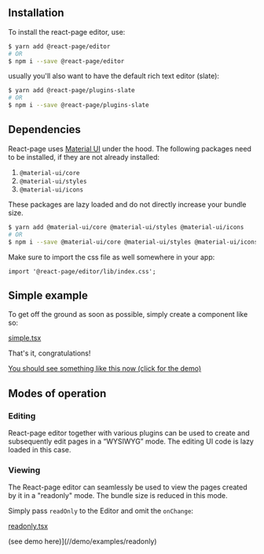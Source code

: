 ## Installation

To install the react-page editor, use:

```bash
$ yarn add @react-page/editor
# OR
$ npm i --save @react-page/editor
```

usually you'll also want to have the default rich text editor (slate):

```bash
$ yarn add @react-page/plugins-slate
# OR
$ npm i --save @react-page/plugins-slate
```

## Dependencies

React-page uses [Material UI](https://material-ui.com/) under the hood. The following packages need to be installed, if they are not already installed:

1. `@material-ui/core`
2. `@material-ui/styles`
3. `@material-ui/icons`

These packages are lazy loaded and do not directly increase your bundle size.

```bash
$ yarn add @material-ui/core @material-ui/styles @material-ui/icons
# OR
$ npm i --save @material-ui/core @material-ui/styles @material-ui/icons
```

Make sure to import the css file as well somewhere in your app:

```
import '@react-page/editor/lib/index.css';
```

## Simple example

To get off the ground as soon as possible, simply create a component like so:

[simple.tsx](examples/pages/examples/simple.tsx ':include :type=code typescript')

That's it, congratulations!

[You should see something like this now (click for the demo)](//demo/simple)

## Modes of operation

### Editing

React-page editor together with various plugins can be used to create and subsequently edit pages in a “WYSIWYG” mode. The editing UI code is lazy loaded in this case.

### Viewing

The React-page editor can seamlessly be used to view the pages created by it in a "readonly" mode. The bundle size is reduced in this mode.

Simply pass `readOnly` to the Editor and omit the `onChange`:

[readonly.tsx](examples/pages/examples/readonly.tsx ':include :type=code typescript')

(see demo here)](//demo/examples/readonly)
